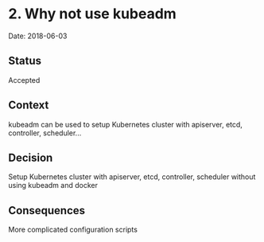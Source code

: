 # 2. Why not use kubeadm

Date: 2018-06-03

## Status

Accepted

## Context

kubeadm can be used to setup Kubernetes cluster with apiserver, etcd, controller, scheduler... 

## Decision

Setup Kubernetes cluster with apiserver, etcd, controller, scheduler without using kubeadm and docker

## Consequences

More complicated configuration scripts
